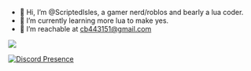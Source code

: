 - 👋 Hi, I’m @ScriptedIsles, a gamer nerd/roblos and bearly a lua coder.
- 🌱 I’m currently learning more lua to make yes.
- 💞️ I’m reachable at cb443151@gmail.com


![](http://github-profile-summary-cards.vercel.app/api/cards/profile-details?username=scriptedisles&theme=dracula)

[![Discord Presence](https://lanyard.cnrad.dev/api/605954504101199915)](https://discord.com/users/:id)
